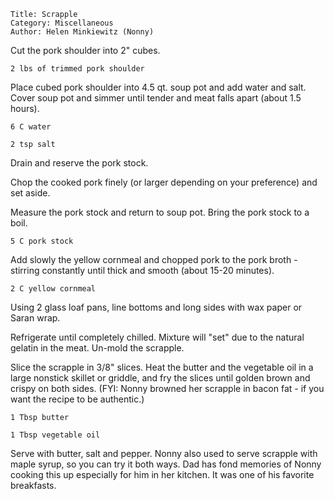 ~~~ recipe-info
Title: Scrapple
Category: Miscellaneous
Author: Helen Minkiewitz (Nonny)
~~~

Cut the pork shoulder into 2" cubes.

~~~ recipe-ingredients
2 lbs of trimmed pork shoulder
~~~

Place cubed pork shoulder into 4.5 qt. soup pot and add water and salt. Cover soup pot and simmer
until tender and meat falls apart (about 1.5 hours).

~~~ recipe-ingredients
6 C water

2 tsp salt
~~~

Drain and reserve the pork stock.

Chop the cooked pork finely (or larger depending on your preference) and set aside.

Measure the pork stock and return to soup pot. Bring the pork stock to a boil.

~~~ recipe-ingredients
5 C pork stock
~~~

Add slowly the yellow cornmeal and chopped pork to the pork broth - stirring constantly until thick
and smooth (about 15-20 minutes).

~~~ recipe-ingredients
2 C yellow cornmeal
~~~

Using 2 glass loaf pans, line bottoms and long sides with wax paper or Saran wrap.

Refrigerate until completely chilled. Mixture will "set" due to the natural gelatin in the meat.
Un-mold the scrapple.

Slice the scrapple in 3/8" slices. Heat the butter and the vegetable oil in a large nonstick skillet
or griddle, and fry the slices until golden brown and crispy on both sides. (FYI: Nonny browned her
scrapple in bacon fat - if you want the recipe to be authentic.)

~~~ recipe-ingredients
1 Tbsp butter

1 Tbsp vegetable oil
~~~

Serve with butter, salt and pepper. Nonny also used to serve scrapple with maple syrup, so you can
try it both ways. Dad has fond memories of Nonny cooking this up especially for him in her kitchen. It
was one of his favorite breakfasts.

